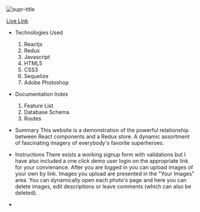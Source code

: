 ![supr-title](https://user-images.githubusercontent.com/68219912/165804347-c4907339-a547-41ca-b93c-4499486f1ddb.png)

[Live Link](https://suprheroes.herokuapp.com/)

- Technologies Used
  1. Reactjs
  2. Redux
  3. Javascript
  4. HTML5
  5. CSS3
  6. Sequelize
  7. Adobe Photoshop

- Documentation Index
  1. Feature List
  2. Database Schema
  3. Routes

- Summary
  This website is a demonstration of the powerful relationship between React components and a Redux store. A dynamic assortment of fascinating imagery of everybody's favorite superheroes.

- Instructions
  There exists a working signup form with validations but I have also included a one click demo user login on the appropriate link for your convienance.
  After you are logged in you can upload images of your own by link. Images you upload are presented in the "Your Images" area. You can dynamically open each photo's page and here you can delete images, edit descriptions or leave comments (which can also be deleted).
- 
